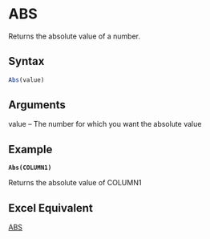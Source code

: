 # ABS

Returns the absolute value of a number.

## Syntax

```javascript
Abs(value)
```

## Arguments

value – The number for which you want the absolute value

## Example

<pre class="language-javascript"><code class="lang-javascript"><strong>Abs(COLUMN1)
</strong></code></pre>

Returns the absolute value of COLUMN1

## Excel Equivalent

[ABS](https://support.microsoft.com/en-us/office/abs-function-3420200f-5628-4e8c-99da-c99d7c87713c)
